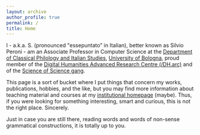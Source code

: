 ```yaml
---
layout: archive
author_profile: true
permalink: /
title: Home
---
```


I - a.k.a. S. (pronounced "essepuntato" in Italian), better known as Silvio Peroni - am an Associate Professor in Computer Science at the [Department of Classical Philology and Italian Studies](http://www.ficlit.unibo.it/), [University of Bologna](http://www.unibo.it/en), proud member of the [Digital Humanities Advanced Research Centre (/DH.arc)](https://dharc.unibo.it) and of the [Science of Science gang](https://sosgang.github.io).

This page is a sort of bucket where I put things that concern my works, publications, hobbies, and the like, but you may find more information about teaching material and courses at my [institutional homepage](https://www.unibo.it/sitoweb/silvio.peroni/en) (maybe). Thus, if you were looking for something interesting, smart and curious, this is not the right place. Sincerely.

Just in case you are still there, reading words and words of non-sense grammatical constructions, it is totally up to you.
